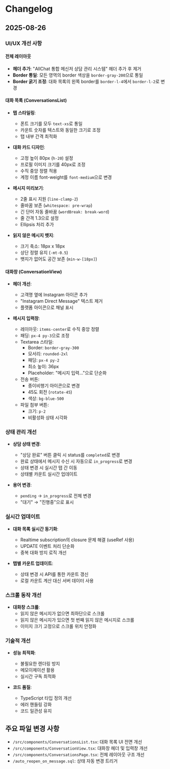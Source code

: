 # Changelog

## 2025-08-26

### UI/UX 개선 사항

#### 전체 레이아웃
- **헤더 추가**: "AllChat 통합 메신저 상담 관리 시스템" 헤더 추가 후 제거
- **Border 통일**: 모든 영역의 border 색상을 `border-gray-200`으로 통일
- **Border 굵기 조정**: 대화 목록의 왼쪽 border를 `border-l-4`에서 `border-l-2`로 변경

#### 대화 목록 (ConversationsList)
- **탭 스타일링**:
  - 폰트 크기를 모두 `text-xs`로 통일
  - 카운트 숫자를 텍스트와 동일한 크기로 조정
  - 탭 내부 간격 최적화

- **대화 카드 디자인**:
  - 고정 높이 80px (`h-20`) 설정
  - 프로필 이미지 크기를 40px로 조정
  - 수직 중앙 정렬 적용
  - 계정 이름 font-weight를 `font-medium`으로 변경
  
- **메시지 미리보기**:
  - 2줄 표시 지원 (`line-clamp-2`)
  - 줄바꿈 보존 (`whitespace: pre-wrap`)
  - 긴 단어 자동 줄바꿈 (`wordBreak: break-word`)
  - 줄 간격 1.3으로 설정
  - Ellipsis 처리 추가

- **읽지 않은 메시지 뱃지**:
  - 크기 축소: 18px x 18px
  - 상단 정렬 유지 (`-mt-0.5`)
  - 뱃지가 없어도 공간 보존 (`min-w-[18px]`)

#### 대화창 (ConversationView)
- **헤더 개선**:
  - 고객명 옆에 Instagram 아이콘 추가
  - "Instagram Direct Message" 텍스트 제거
  - 플랫폼 아이콘으로 채널 표시

- **메시지 입력창**:
  - 레이아웃: `items-center`로 수직 중앙 정렬
  - 패딩: `px-4 py-3`으로 조정
  - Textarea 스타일:
    - Border: `border-gray-300`
    - 모서리: `rounded-2xl`
    - 패딩: `px-4 py-2`
    - 최소 높이: 36px
    - Placeholder: "메시지 입력..."으로 단순화
  - 전송 버튼:
    - 종이비행기 아이콘으로 변경
    - 45도 회전 (`rotate-45`)
    - 색상: `bg-blue-500`
  - 파일 첨부 버튼:
    - 크기: `p-2`
    - 비활성화 상태 시각화

### 상태 관리 개선
- **상담 상태 변경**:
  - "상담 완료" 버튼 클릭 시 status를 `completed`로 변경
  - 완료 상태에서 메시지 수신 시 자동으로 `in_progress`로 변경
  - 상태 변경 시 실시간 탭 간 이동
  - 상태별 카운트 실시간 업데이트

- **용어 변경**:
  - `pending` → `in_progress`로 전체 변경
  - "대기" → "진행중"으로 표시

### 실시간 업데이트
- **대화 목록 실시간 동기화**:
  - Realtime subscription의 closure 문제 해결 (useRef 사용)
  - UPDATE 이벤트 처리 단순화
  - 중복 대화 방지 로직 개선
  
- **탭별 카운트 업데이트**:
  - 상태 변경 시 API를 통한 카운트 갱신
  - 로컬 카운트 계산 대신 서버 데이터 사용

### 스크롤 동작 개선
- **대화창 스크롤**:
  - 읽지 않은 메시지가 없으면 최하단으로 스크롤
  - 읽지 않은 메시지가 있으면 첫 번째 읽지 않은 메시지로 스크롤
  - 이미지 크기 고정으로 스크롤 위치 안정화

### 기술적 개선
- **성능 최적화**:
  - 불필요한 렌더링 방지
  - 메모이제이션 활용
  - 실시간 구독 최적화

- **코드 품질**:
  - TypeScript 타입 정의 개선
  - 에러 핸들링 강화
  - 코드 일관성 유지

## 주요 파일 변경 사항
- `/src/components/ConversationsList.tsx`: 대화 목록 UI 전면 개선
- `/src/components/ConversationView.tsx`: 대화창 헤더 및 입력창 개선
- `/src/components/ConversationsPage.tsx`: 전체 레이아웃 구조 개선
- `/auto_reopen_on_message.sql`: 상태 자동 변경 트리거